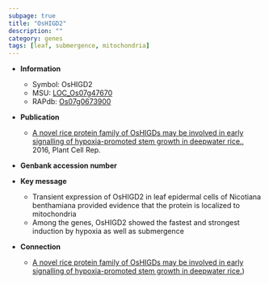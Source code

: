 ```yaml
---
subpage: true
title: "OsHIGD2"
description: ""
category: genes
tags: [leaf, submergence, mitochondria]
---
```


* **Information**  
    + Symbol: OsHIGD2  
    + MSU: [LOC_Os07g47670](http://rice.plantbiology.msu.edu/cgi-bin/ORF_infopage.cgi?orf=LOC_Os07g47670)  
    + RAPdb: [Os07g0673900](http://rapdb.dna.affrc.go.jp/viewer/gbrowse_details/irgsp1?name=Os07g0673900)  

* **Publication**  
    + [A novel rice protein family of OsHIGDs may be involved in early signalling of hypoxia-promoted stem growth in deepwater rice.](http://www.ncbi.nlm.nih.gov/pubmed?term=A+novel+rice+protein+family+of+OsHIGDs+may+be+involved+in+early+signalling+of+hypoxia-promoted+stem+growth+in+deepwater+rice.%5BTitle%5D), 2016, Plant Cell Rep.

* **Genbank accession number**  

* **Key message**  
    + Transient expression of OsHIGD2 in leaf epidermal cells of Nicotiana benthamiana provided evidence that the protein is localized to mitochondria
    + Among the genes, OsHIGD2 showed the fastest and strongest induction by hypoxia as well as submergence

* **Connection**  
    + [A novel rice protein family of OsHIGDs may be involved in early signalling of hypoxia-promoted stem growth in deepwater rice.](pyruvate+decarboxylase+2))



